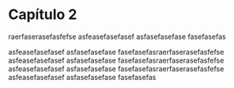 # Capítulo 2

raerfaserasefasfefse
asfeasefasefasef
asfasefasefase
fasefasefas

asfeasefasefasef
asfasefasefase
fasefasefasraerfaserasefasfefse
asfeasefasefasef
asfasefasefase
fasefasefasraerfaserasefasfefse
asfeasefasefasef
asfasefasefase
fasefasefasraerfaserasefasfefse
asfeasefasefasef
asfasefasefase
fasefasefas